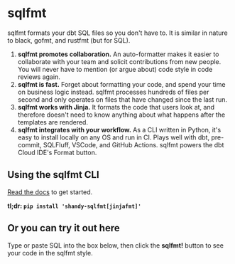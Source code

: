 # sqlfmt

sqlfmt formats your dbt SQL files so you don't have to. It is similar in nature to black, gofmt, and rustfmt (but for SQL). 

1. **sqlfmt promotes collaboration.** An auto-formatter makes it easier to collaborate with your team and solicit contributions from new people. You will never have to mention (or argue about) code style in code reviews again.
2. **sqlfmt is fast.** Forget about formatting your code, and spend your time on business logic instead. sqlfmt processes hundreds of files per second and only operates on files that have changed since the last run.
3. **sqlfmt works with Jinja.** It formats the code that users look at, and therefore doesn't need to know anything about what happens after the templates are rendered.
3. **sqlfmt integrates with your workflow.** As a CLI written in Python, it's easy to install locally on any OS and run in CI. Plays well with dbt, pre-commit, SQLFluff, VSCode, and GitHub Actions. sqlfmt powers the dbt Cloud IDE's Format button.

## Using the sqlfmt CLI

[Read the docs](https://docs.sqlfmt.com/category/getting-started) to get started.

**tl;dr: `pip install 'shandy-sqlfmt[jinjafmt]'`**

## Or you can try it out here

Type or paste SQL into the box below, then click the **sqlfmt!** button to see your code in the sqlfmt style.
